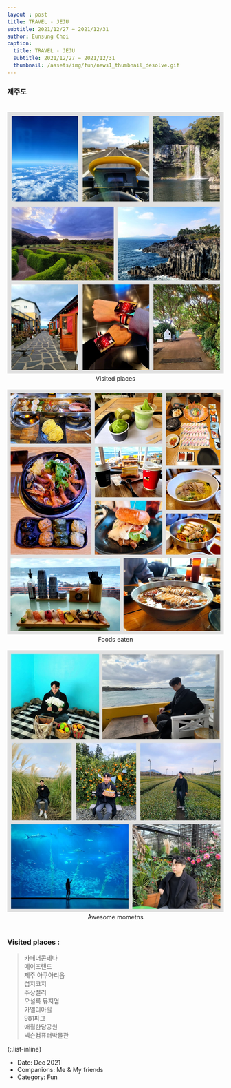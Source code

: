 ```yaml
--- 
layout : post
title: TRAVEL - JEJU
subtitle: 2021/12/27 ~ 2021/12/31
author: Eunsung Choi
caption:
  title: TRAVEL - JEJU
  subtitle: 2021/12/27 ~ 2021/12/31
  thumbnail: /assets/img/fun/news1_thumbnail_desolve.gif
---
```


### **제주도** <br> <br>
<img data-action="zoom" class="img-fluid d-block mx-auto" src= "/assets/img/fun/news1_1.jpg" alt='absolute' >
<center> Visited places </center>
<br>



<img data-action="zoom" class="img-fluid d-block mx-auto" src="/assets/img/fun/news1_2.jpg" alt='absolute'>
<center> Foods eaten </center>
<br>


<img data-action="zoom" class="img-fluid d-block mx-auto" src="/assets/img/fun/news1_3.jpg" alt='absolute'>
<center> Awesome mometns </center>
<br>


### **Visited places** : 
> 카페더콘테나 <br>
> 메이즈랜드 <br>
> 제주 아쿠아리움 <br>
> 섭지코지 <br>
> 주상절리 <br>
> 오설록 뮤지엄 <br>
> 카멜리아힐 <br>
> 981파크 <br>
> 애월한담공원 <br>
> 넥슨컴퓨터박물관 <br>


{:.list-inline}
- Date: Dec 2021
- Companions: Me & My friends
- Category: Fun
